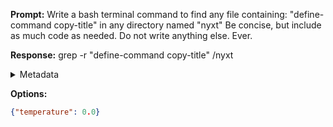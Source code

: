 **Prompt:**
Write a bash terminal command to find any file containing: "define-command copy-title" in any directory named "nyxt" Be concise, but include as much code as needed. Do not write anything else. Ever.


**Response:**
grep -r "define-command copy-title" /nyxt

<details><summary>Metadata</summary>

- Duration: 2875 ms
- Datetime: 2023-10-11T08:49:46.369117
- Model: gpt-3.5-turbo-0613

</details>

**Options:**
```json
{"temperature": 0.0}
```

